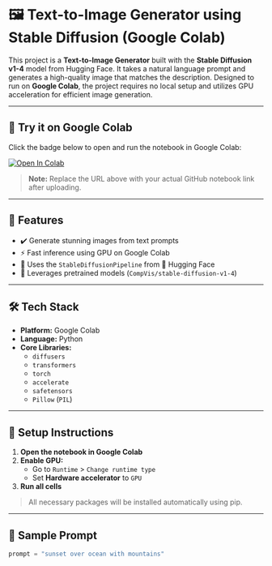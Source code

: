 

# 🖼️ Text-to-Image Generator using Stable Diffusion (Google Colab)

This project is a **Text-to-Image Generator** built with the **Stable Diffusion v1-4** model from Hugging Face. It takes a natural language prompt and generates a high-quality image that matches the description. Designed to run on **Google Colab**, the project requires no local setup and utilizes GPU acceleration for efficient image generation.

---

## 🚀 Try it on Google Colab

Click the badge below to open and run the notebook in Google Colab:

[![Open In Colab](https://colab.research.google.com/assets/colab-badge.svg)](https://colab.research.google.com/github/your-username/text-to-image-colab/blob/main/text_to_image.ipynb)

> **Note:** Replace the URL above with your actual GitHub notebook link after uploading.

---

## 📌 Features

- ✔️ Generate stunning images from text prompts
- ⚡ Fast inference using GPU on Google Colab
- 🎨 Uses the `StableDiffusionPipeline` from 🤗 Hugging Face
- 🧠 Leverages pretrained models (`CompVis/stable-diffusion-v1-4`)

---

## 🛠️ Tech Stack

- **Platform:** Google Colab
- **Language:** Python
- **Core Libraries:**
  - `diffusers`
  - `transformers`
  - `torch`
  - `accelerate`
  - `safetensors`
  - `Pillow` (`PIL`)

---

## 🔧 Setup Instructions

1. **Open the notebook in Google Colab**
2. **Enable GPU:**
   - Go to `Runtime` > `Change runtime type`
   - Set **Hardware accelerator** to `GPU`
3. **Run all cells**

> All necessary packages will be installed automatically using pip.

---

## 🧪 Sample Prompt

```python
prompt = "sunset over ocean with mountains"
